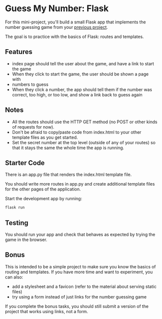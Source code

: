 # Guess My Number: Flask

For this mini-project, you'll build a small Flask app that implements the number
guessing game from your [previous project](https://github.com/kibo-programming-1-oct-22/guess-my-number).

The goal is to practice with the basics of Flask: routes and templates.

## Features

- index page should tell the user about the game, and have a link to start the
    game
- When they click to start the game, the user should be shown a page with 
- numbers to guess
- When they click a number, the app should tell them if the number was correct,
    too high, or too low, and show a link back to guess again

## Notes

- All the routes should use the HTTP GET method (no POST or other kinds of
requests for now).
- Don't be afraid to copy/paste code from index.html to your other template
    files as you get started.
- Set the secret number at the top level (outside of any of your routes) so that
    it stays the same the whole time the app is running.

## Starter Code

There is an app.py file that renders the index.html template file.

You should write more routes in app.py and create additional template files for
the other pages of the application.

Start the development app by running:

```sh
flask run
```

## Testing

You should run your app and check that behaves as expected by trying the game in
the browser.

## Bonus

This is intended to be a simple project to make sure you know the basics of
routing and templates. If you have more time and want to experiment, you can
also:

- add a stylesheet and a favicon (refer to the material about serving static files)
- try using a form instead of just links for the number guessing game

If you complete the bonus tasks, you should still submit a version of the
project that works using links, not a form.
